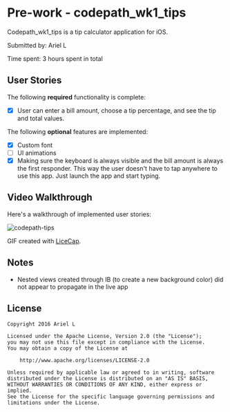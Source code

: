 # Pre-work - codepath_wk1_tips

Codepath_wk1_tips is a tip calculator application for iOS.

Submitted by: Ariel L

Time spent: 3 hours spent in total

## User Stories

The following **required** functionality is complete:
* [x] User can enter a bill amount, choose a tip percentage, and see the tip and total values.

The following **optional** features are implemented:
* [x] Custom font
* [ ] UI animations
* [x] Making sure the keyboard is always visible and the bill amount is always the first responder. This way the user doesn't have to tap anywhere to use this app. Just launch the app and start typing.

## Video Walkthrough 

Here's a walkthrough of implemented user stories:

![codepath-tips](https://cloud.githubusercontent.com/assets/1366208/12541128/0a868276-c2c7-11e5-9233-d01e645445e3.gif)

GIF created with [LiceCap](http://www.cockos.com/licecap/).

## Notes

* Nested views created through IB (to create a new background color) did not appear to propagate in the live app

## License

    Copyright 2016 Ariel L

    Licensed under the Apache License, Version 2.0 (the "License");
    you may not use this file except in compliance with the License.
    You may obtain a copy of the License at

        http://www.apache.org/licenses/LICENSE-2.0

    Unless required by applicable law or agreed to in writing, software
    distributed under the License is distributed on an "AS IS" BASIS,
    WITHOUT WARRANTIES OR CONDITIONS OF ANY KIND, either express or implied.
    See the License for the specific language governing permissions and
    limitations under the License.
